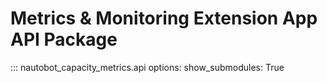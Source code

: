 # Metrics & Monitoring Extension App API Package

::: nautobot_capacity_metrics.api
    options:
        show_submodules: True

